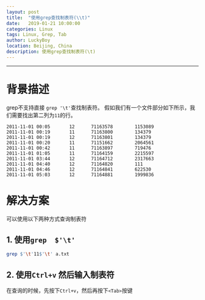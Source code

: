 ```yaml
---
layout: post
title:  "使用grep查找制表符(\\t)"
date:   2019-01-21 10:00:00
categories: Linux
tags: Linux, Grep, Tab
author: LuckyBoy
location: Beijing, China
description: 使用grep查找制表符(\t)
---
```

---

# 背景描述

grep不支持直接 `grep '\t'`查找制表符。 假如我们有一个文件部分如下所示，我们需要找出第二列为`11`的行。

```text
2011-11-01 00:05       12      71163578        1153089
2011-11-01 00:19       11      71163800        134379
2011-11-01 00:19       12      71163801        134379
2011-11-01 00:20       11      71151662        2064561
2011-11-01 00:42       11      71163897        719476
2011-11-01 01:05       11      71164159        2215597
2011-11-01 03:44       12      71164712        2317663
2011-11-01 04:40       12      71164820        111
2011-11-01 04:46       12      71164841        622530
2011-11-01 05:03       12      71164881        1999836
```

# 解决方案

可以使用以下两种方式查询制表符

## 1. 使用`grep  $'\t'`

```bash
grep $'\t'11$'\t' a.txt
```

## 2. 使用`Ctrl+v` 然后输入制表符

在查询的时候，先按下`Ctrl+v`，然后再按下`<Tab>`按键